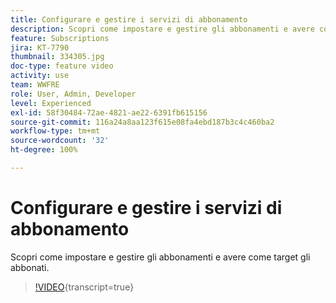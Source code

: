 ```yaml
---
title: Configurare e gestire i servizi di abbonamento
description: Scopri come impostare e gestire gli abbonamenti e avere come target gli abbonati.
feature: Subscriptions
jira: KT-7790
thumbnail: 334305.jpg
doc-type: feature video
activity: use
team: WWFRE
role: User, Admin, Developer
level: Experienced
exl-id: 58f30484-72ae-4821-ae22-6391fb615156
source-git-commit: 116a24a8aa123f615e08fa4ebd187b3c4c460ba2
workflow-type: tm+mt
source-wordcount: '32'
ht-degree: 100%

---
```


# Configurare e gestire i servizi di abbonamento

Scopri come impostare e gestire gli abbonamenti e avere come target gli abbonati.

>[!VIDEO](https://video.tv.adobe.com/v/334305?quality=12&learn=on){transcript=true}
